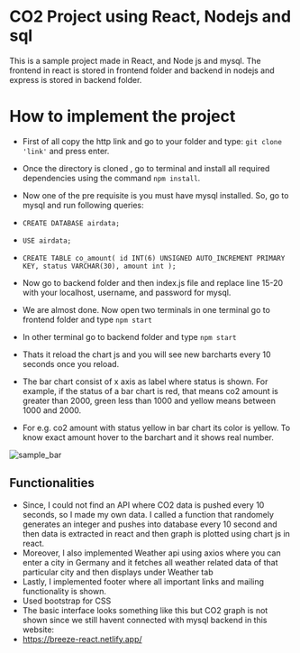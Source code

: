 # CO2 Project using React, Nodejs and sql


This is a sample project made in React, and Node js and mysql. The frontend in react is stored in frontend folder and backend in nodejs and express is stored in backend folder.

# How to implement the project


- First of all copy the http link and go to your folder and type:  `git clone 'link'` and press enter.

- Once the directory is cloned , go to terminal and install all required dependencies using the command `npm install`.

- Now one of the pre requisite is you must have mysql installed. So, go to mysql and run following queries:

- `CREATE DATABASE airdata;`
- `USE airdata;`

- `CREATE TABLE co_amount(
id INT(6) UNSIGNED AUTO_INCREMENT PRIMARY KEY,
status VARCHAR(30),
amount int
);`

- Now go to backend folder and then index.js file and replace line 15-20 with your localhost, username, and password for mysql.

- We are almost done. Now open two terminals in one terminal go to frontend folder and type `npm start`

- In other terminal go to backend folder and type `npm start`

- Thats it reload the chart js and you will see new barcharts every 10 seconds once you reload. 

- The bar chart consist of x axis as label where status is shown. For example, if the status of a bar chart is red, that means co2 amount is greater than 2000, green 
less than 1000 and yellow means between 1000 and 2000.

- For e.g. co2 amount with status yellow in bar chart its color is yellow. To know exact amount hover to the barchart and it shows real number.

![sample_bar](https://user-images.githubusercontent.com/73000507/152933586-efe918de-c569-4808-9d2f-5373dc76ad08.png)



## Functionalities
- Since, I could not find an API where CO2 data is pushed every 10 seconds, so I made my own data. I called a function that randomely generates an integer and pushes into database   every 10 second and then data is extracted in react and then graph is plotted using chart js in react.
- Moreover, I also implemented Weather api using axios where you can enter a city in Germany and it fetches all weather related data of that particular city and then displays      under Weather tab
- Lastly, I implemented footer where all important links and mailing functionality is shown.
- Used bootstrap for CSS 
- The basic interface looks something like this but CO2 graph is not shown since we still havent connected with mysql backend in this website:
- https://breeze-react.netlify.app/ 
